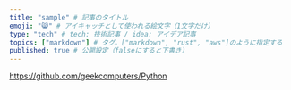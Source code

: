 ```yaml
---
title: "sample" # 記事のタイトル
emoji: "😸" # アイキャッチとして使われる絵文字（1文字だけ）
type: "tech" # tech: 技術記事 / idea: アイデア記事
topics: ["markdown"] # タグ。["markdown", "rust", "aws"]のように指定する
published: true # 公開設定（falseにすると下書き）
---
```


https://github.com/geekcomputers/Python
